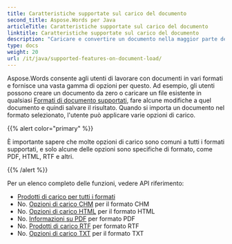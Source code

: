 ```yaml
---
title: Caratteristiche supportate sul carico del documento
second_title: Aspose.Words per Java
articleTitle: Caratteristiche supportate sul carico del documento
linktitle: Caratteristiche supportate sul carico del documento
description: "Caricare e convertire un documento nella maggior parte dei formati popolari e supporta un sacco di Microsoft Word caratteristiche."
type: docs
weight: 20
url: /it/java/supported-features-on-document-load/
---
```


Aspose.Words consente agli utenti di lavorare con documenti in vari formati e fornisce una vasta gamma di opzioni per questo. Ad esempio, gli utenti possono creare un documento da zero o caricare un file esistente in qualsiasi [Formati di documento supportati](/words/it/java/supported-document-formats/), fare alcune modifiche a quel documento e quindi salvare il risultato. Quando si importa un documento nel formato selezionato, l'utente può applicare varie opzioni di carico.

{{% alert color="primary" %}}

È importante sapere che molte opzioni di carico sono comuni a tutti i formati supportati, e solo alcune delle opzioni sono specifiche di formato, come PDF, HTML, RTF e altri.

{{% /alert %}}

Per un elenco completo delle funzioni, vedere API riferimento:

- [Prodotti di carico per tutti i formati](https://reference.aspose.com/words/java/com.aspose.words/loadoptions/)
- No. [Opzioni di carico CHM](https://reference.aspose.com/words/java/com.aspose.words/chmloadoptions/) per il formato CHM
- No. [Opzioni di carico HTML](https://reference.aspose.com/words/java/com.aspose.words/htmlloadoptions/) per il formato HTML
- No. [Informazioni su PDF](https://reference.aspose.com/words/java/com.aspose.words/pdfloadoptions/) per formato PDF
- No. [Prodotti di carico RTF](https://reference.aspose.com/words/java/com.aspose.words/rtfloadoptions/) per formato RTF
- No. [Opzioni di carico TXT](https://reference.aspose.com/words/java/com.aspose.words/txtloadoptions/) per il formato TXT